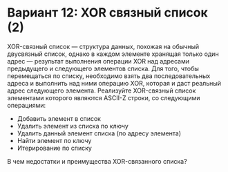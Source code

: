 # Вариант 12: XOR связный список (2)
XOR-связный список — структура данных, похожая на обычный двусвязный список, однако в каждом элементе хранящая только один адрес — результат выполнения операции XOR над адресами предыдущего и следующего элементов списка. Для того, чтобы перемещаться по списку, необходимо взять два последовательных адреса и выполнить над ними операцию XOR, которая и даст реальный адрес следующего элемента.
Реализуйте XOR-связный список элементами которого являются ASCII-Z строки, со следующими операциями:
* Добавить элемент в список
* Удалить элемент из списка по ключу
* Удалить данный элемент списка (по адресу элемента)
* Найти элемент по ключу
* Итерирование по списку  

В чем недостатки и преимущества XOR-связанного списка?